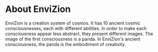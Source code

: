 # About EnviZion
EnviZion is a creation system of cosmos. It has 10 ancient cosmic consciousnesses, each with different abilities. In order to make each consciousness appear less abstract, they present different images. The image of the first consciousness is a panda. In EnviZion's ancient consciousness, the panda is the embodiment of creativity.